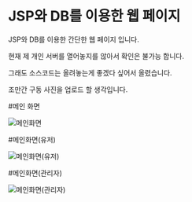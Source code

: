 # JSP와 DB를 이용한 웹 페이지

JSP와 DB를 이용한 간단한 웹 페이지 입니다.

현재 제 개인 서버를 열어놓지를 않아서 확인은 불가능 합니다.

그래도 소스코드는 올려놓는게 좋겠다 싶어서 올렸습니다.

조만간 구동 사진을 업로드 할 생각입니다.

#메인 화면

![메인화면](https://github.com/minungpark/JSP-Web/tree/master/img/main.png)

#메인화면(유저)

![메인화면(유저)](https://github.com/minungpark/JSP-Web/tree/master/img/main(user).png)

#메인화면(관리자)

![메인화면(관리자)](https://github.com/minungpark/JSP-Web/tree/master/img/main(admin).png)